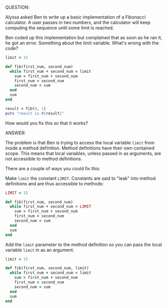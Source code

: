 QUESTION:

Alyssa asked Ben to write up a basic implementation of a Fibonacci calculator.
A user passes in two numbers, and the calculator will keep computing the sequence
until some limit is reached.

Ben coded up this implementation but complained that as soon as he ran it, he got
an error. Something about the limit variable. What's wrong with the code?

```ruby
limit = 15

def fib(first_num, second_num)
  while first_num + second_num < limit
    sum = first_num + second_num
    first_num = second_num
    second_num = sum
  end
  sum
end

result = fib(0, 1)
puts "result is #{result}"
```

How would you fix this so that it works?


ANSWER:

The problem is that Ben is trying to access the local variable `limit` from inside
a method definition. Method definitions have their own contained scope. This means
that local variables, unless passed in as arguments, are not accessible to method
definitions.

There are a couple of ways you could fix this:

Make `limit` the constant `LIMIT`. Constants are said to "leak" into method definitions
and are thus accessible to methods:
```ruby
LIMIT = 15

def fib(first_num, second_num)
  while first_num + second_num < LIMIT
    sum = first_num + second_num
    first_num = second_num
    second_num = sum
  end
  sum
end
```

Add the `limit` parameter to the method definition so you can pass the local variable
`limit` in as an argument:
```ruby
limit = 15

def fib(first_num, second_num, limit)
  while first_num + second_num < limit
    sum = first_num + second_num
    first_num = second_num
    second_num = sum
  end
  sum
end
```
